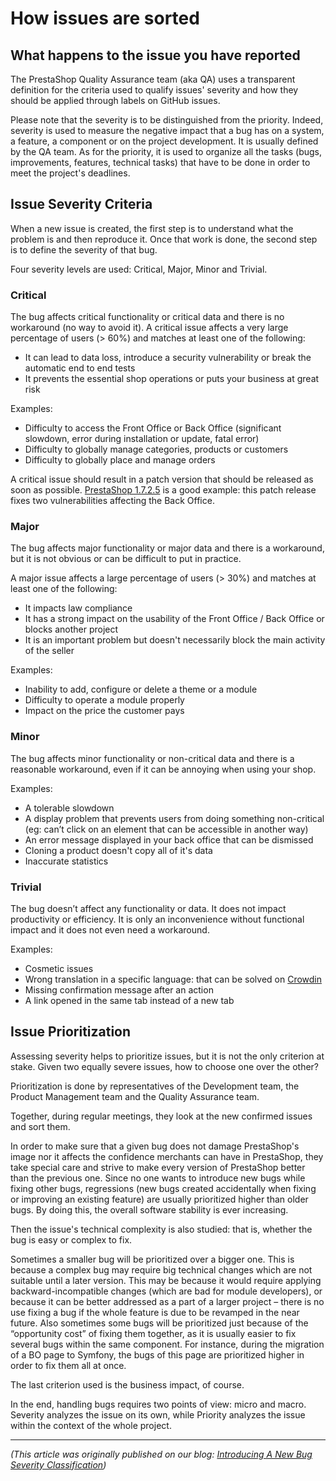 # How issues are sorted

## What happens to the issue you have reported

The PrestaShop Quality Assurance team (aka QA) uses a transparent definition for the criteria used to qualify issues' severity and how they should be applied through labels on GitHub issues.

Please note that the severity is to be distinguished from the priority. Indeed, severity is used to measure the negative impact that a bug has on a system, a feature, a component or on the project development. It is usually defined by the QA team. As for the priority, it is used to organize all the tasks (bugs, improvements, features, technical tasks) that have to be done in order to meet the project's deadlines. 


## Issue Severity Criteria

When a new issue is created, the first step is to understand what the problem is and then reproduce it. Once that work is done, the second step is to define the severity of that bug.

Four severity levels are used: Critical, Major, Minor and Trivial.

### Critical

The bug affects critical functionality or critical data and there is no workaround (no way to avoid it).
A critical issue affects a very large percentage of users (> 60%) and matches at least one of the following:

- It can lead to data loss, introduce a security vulnerability or break the automatic end to end tests
- It prevents the essential shop operations or puts your business at great risk

Examples:

- Difficulty to access the Front Office or Back Office (significant slowdown, error during installation or update, fatal error)
- Difficulty to globally manage categories, products or customers
- Difficulty to globally place and manage orders

A critical issue should result in a patch version that should be released as soon as possible. [PrestaShop 1.7.2.5](https://build.prestashop-project.org/news/prestashop-1-7-2-5-maintenance-release/) is a good example: this patch release fixes two vulnerabilities affecting the Back Office.


### Major

The bug affects major functionality or major data and there is a workaround, but it is not obvious or can be difficult to put in practice.

A major issue affects a large percentage of users (> 30%) and matches at least one of the following:

- It impacts law compliance
- It has a strong impact on the usability of the Front Office / Back Office or blocks another project
- It is an important problem but doesn't necessarily block the main activity of the seller

Examples:

- Inability to add, configure or delete a theme or a module
- Difficulty to operate a module properly
- Impact on the price the customer pays

### Minor

The bug affects minor functionality or non-critical data and there is a reasonable workaround, even if it can be annoying when using your shop.

Examples:

- A tolerable slowdown
- A display problem that prevents users from doing something non-critical (eg: can’t click on an element that can be accessible in another way)
- An error message displayed in your back office that can be dismissed
- Cloning a product doesn't copy all of it's data
- Inaccurate statistics


### Trivial

The bug doesn’t affect any functionality or data. It does not impact productivity or efficiency. It is only an inconvenience without functional impact and it does not even need a workaround.

Examples:

- Cosmetic issues
- Wrong translation in a specific language: that can be solved on [Crowdin](https://crowdin.com/project/prestashop-official)
- Missing confirmation message after an action
- A link opened in the same tab instead of a new tab


## Issue Prioritization

Assessing severity helps to prioritize issues, but it is not the only criterion at stake. Given two equally severe issues, how to choose one over the other?

Prioritization is done by representatives of the Development team, the Product Management team and the Quality Assurance team.

Together, during regular meetings, they look at the new confirmed issues and sort them.

In order to make sure that a given bug does not damage PrestaShop's image nor it affects the confidence merchants can have in PrestaShop, they take special care and strive to make every version of PrestaShop better than the previous one. Since no one wants to introduce new bugs while fixing other bugs, regressions (new bugs created accidentally when fixing or improving an existing feature) are usually prioritized higher than older bugs. By doing this, the overall software stability is ever increasing.

Then the issue's technical complexity is also studied: that is, whether the bug is easy or complex to fix.

Sometimes a smaller bug will be prioritized over a bigger one. This is because a complex bug may require big technical changes which are not suitable until a later version. This may be because it would require applying backward-incompatible changes (which are bad for module developers), or because it can be better addressed as a part of a larger project – there is no use fixing a bug if the whole feature is due to be revamped in the near future.
Also sometimes some bugs will be prioritized just because of the “opportunity cost” of fixing them together, as it is usually easier to fix several bugs within the same component. For instance, during the migration of a BO page to Symfony, the bugs of this page are prioritized higher in order to fix them all at once.

The last criterion used is the business impact, of course.

In the end, handling bugs requires two points of view: micro and macro. Severity analyzes the issue on its own, while Priority analyzes the issue within the context of the whole project.

---

_(This article was originally published on our blog: [Introducing A New Bug Severity Classification](https://build.prestashop-project.org/news/severity-classification/))_
